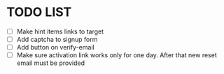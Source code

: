 # TODO LIST
* [ ] Make hint items links to target
* [ ] Add captcha to signup form
* [ ] Add button on verify-email 
* [ ] Make sure activation link works only for one day. After that new reset email must be provided
